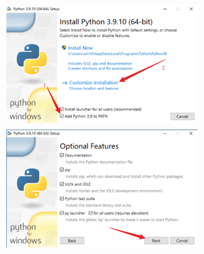 ![pic_1](./imgs/Day-001/01.png)



<div style="text-align: center;">
    <img src="./imgs/Day-001/02.png">
</div>